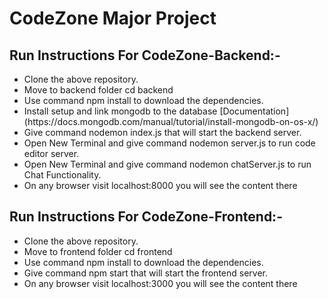 # CodeZone Major Project

## Run Instructions For CodeZone-Backend:- 
<ul>
  <li>Clone the above repository.</li>
  <li>Move to backend folder cd backend</li>
  <li>Use command npm install to download the dependencies. </li>
  <li>Install setup and link mongodb to the database [Documentation](https://docs.mongodb.com/manual/tutorial/install-mongodb-on-os-x/) </li>
  <li>Give command nodemon index.js that will start the backend server.</li>
  <li>Open New Terminal and give command nodemon server.js to run code editor server.</li>
  <li>Open New Terminal and give command nodemon chatServer.js to run Chat Functionality.</li>
  <li>On any browser visit localhost:8000 you will see the content there</li>
</ul>


## Run Instructions For CodeZone-Frontend:- 
<ul>
  <li>Clone the above repository.</li>
  <li>Move to frontend folder cd frontend</li>
  <li>Use command npm install to download the dependencies. </li>
  <li>Give command npm start that will start the frontend server.</li>
  <li>On any browser visit localhost:3000 you will see the content there</li>
</ul>
